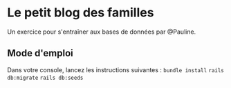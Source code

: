 # Le petit blog des familles

Un exercice pour s'entraîner aux bases de données par @Pauline.

## Mode d'emploi
Dans votre console, lancez les instructions suivantes :
`bundle install`
`rails db:migrate`
`rails db:seeds`
